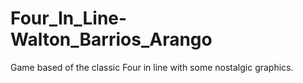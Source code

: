 # Four_In_Line-Walton_Barrios_Arango
 Game based of the classic Four in line with some nostalgic graphics. 
